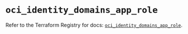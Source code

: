 # `oci_identity_domains_app_role`

Refer to the Terraform Registry for docs: [`oci_identity_domains_app_role`](https://registry.terraform.io/providers/oracle/oci/7.19.0/docs/resources/identity_domains_app_role).
